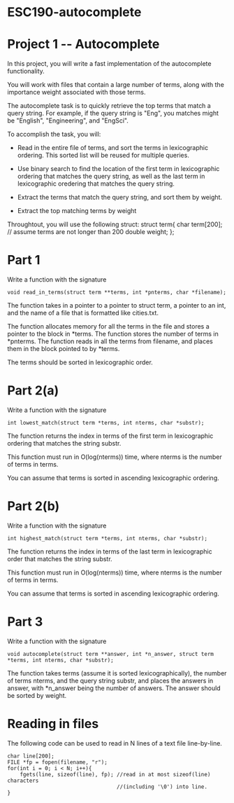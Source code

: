 # ESC190-autocomplete

Project 1 -- Autocomplete
=========================

In this project, you will write a fast implementation of the autocomplete functionality.

You will work with files that contain a large number of terms, along with the importance weight associated with those terms.

The autocomplete task is to quickly retrieve the top terms that match a query string. For example, if the query string is "Eng", you matches might be "English",
"Engineering", and "EngSci".

To accomplish the task, you will:

* Read in the entire file of terms, and sort the terms in lexicographic ordering. This sorted list will be reused for multiple queries.

* Use binary search to find the location of the first term in lexicographic ordering that matches the query string, as well as the last term in lexicographic oredering that matches the query string.

* Extract the terms that match the query string, and sort them by weight.

* Extract the top matching terms by weight

Throughtout, you will use the following struct:
    struct term{
        char term[200]; // assume terms are not longer than 200
        double weight;
    };


Part 1
======
Write a function with the signature 

    void read_in_terms(struct term **terms, int *pnterms, char *filename);

The function takes in a pointer to a pointer to struct term, a pointer to an int, and the name of a file that is formatted like cities.txt.

The function allocates memory for all the terms in the file and stores a pointer to the block in *terms. The function stores the number of terms in *pnterms. The function reads in all the terms from filename, and places them in the block pointed to by *terms.

The terms should be sorted in lexicographic order.

Part 2(a)
=========
Write a function with the signature

    int lowest_match(struct term *terms, int nterms, char *substr);

The function returns the index in terms of the first term in lexicographic ordering that matches the string substr.

This function must run in O(log(nterms)) time, where nterms is the number of terms in terms.

You can assume that terms is sorted in ascending lexicographic ordering.

Part 2(b)
=========
Write a function with the signature

    int highest_match(struct term *terms, int nterms, char *substr);

The function returns the index in terms of the last term in lexicographic order that matches the string substr.

This function must run in O(log(nterms)) time, where nterms is the number of terms in terms.

You can assume that terms is sorted in ascending lexicographic ordering.

Part 3
======
Write a function with the signature 

    void autocomplete(struct term **answer, int *n_answer, struct term *terms, int nterms, char *substr);

The function takes terms (assume it is sorted lexicographically), the number of terms nterms, and the query string substr, and places the answers in answer, with *n_answer being the number of answers. The answer should be sorted by weight.


Reading in files
================
The following code can be used to read in N lines of a text file line-by-line.

    char line[200];
    FILE *fp = fopen(filename, "r");
    for(int i = 0; i < N; i++){
        fgets(line, sizeof(line), fp); //read in at most sizeof(line) characters
                                       //(including '\0') into line.
    }

